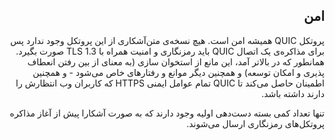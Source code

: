 <div dir="rtl">

## امن

پروتکل QUIC همیشه امن است. هیچ نسخه‌ی متن‌آشکاری از این پروتکل وجود ندارد پس برای مذاکره‌ی یک اتصال QUIC باید رمزنگاری و امنیت همراه با TLS 1.3 صورت بگیرد. همانطور که در بالاتر آمد، این مانع از استخوان سازی (به معنای از بین رفتن انعطاف پذیری و امکان توسعه) و همچنین دیگر موانع و رفتار‌های خاص می‌شود - و همچنین اطمینان حاصل می‌کند تا QUIC تمام عوامل ایمنی HTTPS که کاربران وب انتظارش را دارند داشته باشد.

تنها تعداد کمی بسته دست‌دهی اولیه وجود دارند که به صورت آشکارا پیش از آغاز مذاکره پروتکل‌های رمزنگاری ارسال می‌شوند.
</div>
